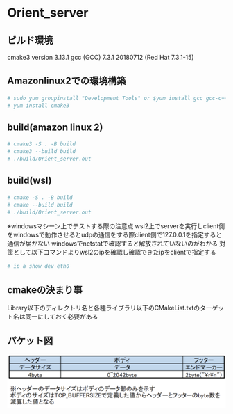 # Orient_server

## ビルド環境
cmake3 version 3.13.1
gcc (GCC) 7.3.1 20180712 (Red Hat 7.3.1-15)


## Amazonlinux2での環境構築
```sh
# sudo yum groupinstall "Development Tools" or $yum install gcc gcc-c++
# yum install cmake3
```

## build(amazon linux 2)
```sh
# cmake3 -S . -B build
# cmake3 --build build
# ./build/Orient_server.out
```

## build(wsl)
```sh
# cmake -S . -B build
# cmake --build build
# ./build/Orient_server.out
```

※windowsマシーン上でテストする際の注意点
wsl2上でserverを実行しclient側をwindowsで動作させるとudpの通信をする際client側で127.0.0.1を指定すると通信が届かない
windowsでnetstatで確認すると解放されていないのがわかる
対策として以下コマンドよりwsl2のipを確認し確認できたipをclientで指定する
```sh
# ip a show dev eth0
```

## cmakeの決まり事
Library以下のディレクトリ名と各種ライブラリ以下のCMakeList.txtのターゲット名は同一にしておく必要がある

## パケット図
![TCP Base packet image](readme_img/tcp_basepacket.png)
